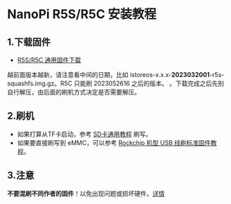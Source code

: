 # NanoPi R5S/R5C 安装教程

## 1.下载固件

* [R5S/R5C 通用固件下载](https://fw.koolcenter.com/iStoreOS/r5s/)

越前面版本越新，请注意看中间的日期，比如 istoreos-x.x.x-**2023032001**-r5s-squashfs.img.gz。R5C 只能刷 2023052616 之后的版本。
。下载完成之后先别自行解压，由后面的刷机方式决定是否需要解压。

## 2.刷机
* 如果打算从TF卡启动，参考 [SD卡通用教程](/zh/guide/istoreos/install_sd.html) 刷写。
* 如果要直接刷写到 eMMC，可以参考 [Rockchip 机型 USB 线刷标准固件教程](/zh/guide/istoreos/install_rockchip_sysupgrade.html)。

## 3.注意
**不要混刷不同作者的固件**！以免出现问题或损坏硬件，[详情](https://github.com/istoreos/istoreos/issues/1012)

